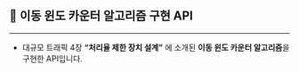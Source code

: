 ## 📖 이동 윈도 카운터 알고리즘 구현 API

---

- 대규모 트래픽 4장 **“처리율 제한 장치 설계”** 에 소개된 **이동 윈도 카운터 알고리즘**을 구현한 API입니다.
